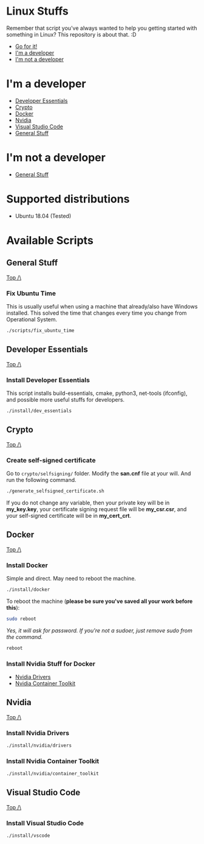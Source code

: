 # Linux Stuffs
Remember that script you've always wanted to help you getting started with something in Linux? This repository is about that. :D
- [Go for it!](#available-scripts)
- [I'm a developer](#im-a-developer)
- [I'm not a developer](#im-not-a-developer)
# I'm a developer
- [Developer Essentials](#developer-essentials)
- [Crypto](#crypto)
- [Docker](#docker)
- [Nvidia](#nvidia)
- [Visual Studio Code](#visual-studio-code)
- [General Stuff](#general-stuff)

# I'm not a developer
- [General Stuff](#general-stuff)


# Supported distributions
- Ubuntu 18.04 (Tested)

# Available Scripts
## General Stuff
[Top /\ ](#linux-stuffs)
### Fix Ubuntu Time
This is usually useful when using a machine that already/also have Windows installed. This solved the time that changes every time you change from Operational System.
```bash
./scripts/fix_ubuntu_time
```

## Developer Essentials
[Top /\ ](#linux-stuffs)
### Install Developer Essentials
This script installs build-essentials, cmake, python3, net-tools (ifconfig), and possible more useful stuffs for developers.
```bash
./install/dev_essentials
```

## Crypto
[Top /\ ](#linux-stuffs)
### Create self-signed certificate
Go to ```crypto/selfsigning/``` folder. Modify the **san.cnf** file at your will. And run the following command.
```bash
./generate_selfsigned_certificate.sh
```
If you do not change any variable, then your private key will be in **my_key.key**, your certificate signing request file will be **my_csr.csr**, and your self-signed certificate will be in **my_cert_crt**.
## Docker
[Top /\ ](#linux-stuffs)
### Install Docker
Simple and direct. May need to reboot the machine.
```bash
./install/docker
```
To reboot the machine (**please be sure you've saved all your work before this**):
```bash
sudo reboot
```
*Yes, it will ask for password. If you're not a sudoer, just remove sudo from the command.*
```bash
reboot
```
### Install Nvidia Stuff for Docker
- [Nvidia Drivers](#install-nvidia-drivers)
- [Nvidia Container Toolkit](#install-nvidia-container-toolkit)

## Nvidia
[Top /\ ](#linux-stuffs)
### Install Nvidia Drivers
```bash
./install/nvidia/drivers
```

### Install Nvidia Container Toolkit
```bash
./install/nvidia/container_toolkit
```

## Visual Studio Code
[Top /\ ](#linux-stuffs)
### Install Visual Studio Code
```bash
./install/vscode
```